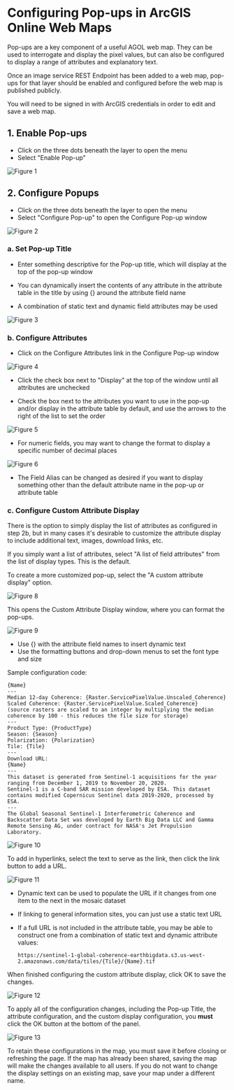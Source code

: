 # Configuring Pop-ups in ArcGIS Online Web Maps

Pop-ups are a key component of a useful AGOL web map. They can be used to interrogate 
and display the pixel values, but can also be configured to display a 
range of attributes and explanatory text. 

Once an image service REST Endpoint has been added to a web map, pop-ups for that layer 
should be enabled and configured before the web map is published publicly.

You will need to be signed in with ArcGIS credentials in order to edit and save 
a web map.

## 1. Enable Pop-ups

- Click on the three dots beneath the layer to open the menu
- Select "Enable Pop-up"

![Figure 1](images/enable_popup.PNG)


## 2. Configure Popups
- Click on the three dots beneath the layer to open the menu
- Select "Configure Pop-up" to open the Configure Pop-up window

![Figure 2](images/configure_popup_menu.png)


### a. Set Pop-up Title

- Enter something descriptive for the Pop-up title, which will display at the 
  top of the pop-up window
  
- You can dynamically insert the contents of any attribute in the attribute table in 
  the title by using {} around the attribute field name
  
- A combination of static text and dynamic field attributes may be used
  
![Figure 3](images/popup_title.PNG)

### b. Configure Attributes

- Click on the Configure Attributes link in the Configure Pop-up window

![Figure 4](images/configure_attributes_link.png)

- Click the check box next to "Display" at the top of the window until 
  all attributes are unchecked
  
- Check the box next to the attributes you want to use in the pop-up and/or display 
  in the attribute table by default, and use the arrows to the right of the list 
  to set the order
  
![Figure 5](images/configure_attributes_1.PNG)

- For numeric fields, you may want to change the format to display 
  a specific number of decimal places
  
![Figure 6](images/configure_attributes_2.PNG)

- The Field Alias can be changed as desired if you want to display something other than 
  the default attribute name in the pop-up or attribute table
  
### c. Configure Custom Attribute Display

There is the option to simply display the list of attributes as configured in step 2b, 
but in many cases it's desirable to customize the attribute display to include 
additional text, images, download links, etc. 

If you simply want a list of attributes, select "A list of field attributes" from the
list of display types. This is the default.

To create a more customized pop-up, select the "A custom attribute display" option.

![Figure 8](images/custom_attribute_select.PNG)

This opens the Custom Attribute Display window, where you can format the pop-ups.

![Figure 9](images/custom_attribute_display_settings.PNG)

- Use {} with the attribute field names to insert dynamic text
- Use the formatting buttons and drop-down menus to set the font type and size

Sample configuration code:
```
{Name}
--- 
Median 12-day Coherence: {Raster.ServicePixelValue.Unscaled_Coherence}
Scaled Coherence: {Raster.ServicePixelValue.Scaled_Coherence}
(source rasters are scaled to an integer by multiplying the median coherence by 100 - this reduces the file size for storage)
--- 
Product Type: {ProductType}
Season: {Season}
Polarization: {Polarization}
Tile: {Tile}
--- 
Download URL: 
{Name} 
---
This dataset is generated from Sentinel-1 acquisitions for the year ranging from December 1, 2019 to November 20, 2020. 
Sentinel-1 is a C-band SAR mission developed by ESA. This dataset contains modified Copernicus Sentinel data 2019-2020, processed by ESA.
---
The Global Seasonal Sentinel-1 Interferometric Coherence and Backscatter Data Set was developed by Earth Big Data LLC and Gamma Remote Sensing AG, under contract for NASA's Jet Propulsion Laboratory.
```

![Figure 10](images/sample_coh_popup_formatting.PNG)

To add in hyperlinks, select the text to serve as the link, then click the link 
button to add a URL.

![Figure 11](images/custom_attribute_links_formatting.png)

- Dynamic text can be used to populate the URL if it changes from one item to the next 
  in the mosaic dataset
  
- If linking to general information sites, you can just use a static text URL

- If a full URL is not included in the attribute table, you may be able to construct 
  one from a combination of static text and dynamic attribute values:
  
  ```https://sentinel-1-global-coherence-earthbigdata.s3.us-west-2.amazonaws.com/data/tiles/{Tile}/{Name}.tif```

When finished configuring the custom attribute display, click OK to save the changes.

![Figure 12](images/custom_attribute_display_complete.png)

To apply all of the configuration changes, including the Pop-up Title, 
the attribute configuration, and the custom display configuration, 
you **must** click the OK button at the bottom of the panel.

![Figure 13](images/configuration_settings_complete.png)

To retain these configurations in the map, you must save it before closing 
or refreshing the page. If the map has already been shared, saving the map 
will make the changes available to all users. If you do not want to change 
the display settings on an existing map, save your map under a different name.












